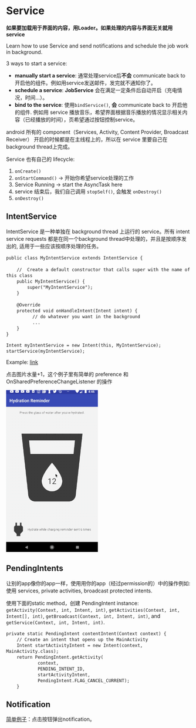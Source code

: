 # Service

**如果要加载用于界面的内容，用Loader。如果处理的内容与界面无关就用service**

Learn how to use Service and send notifications and schedule the job work in background.

3 ways to start a service:

* **manually start a service**: 通常处理service后**不会** communicate back to 开启他的组件。例如用service发送邮件，发完就不通知你了。
* **schedule a service**: **JobService** 会在满足一定条件后自动开启（充电情况，时间...）。 
* **bind to the service**: 使用`bindService()`, **会** communicate back to 开启他的组件. 例如用 service 播放音乐，希望界面根据音乐播放的情况显示相关内容（已经播放的时间），页希望通过按钮控制service。

android 所有的 component（Services, Activity, Content Provider, Broadcast Receiver） 开启的时候都是在主线程上的，所以在 service 里要自己在background thread上完成。

Service 也有自己的 lifecycle:

1. `onCreate()`
2. `onStartCommand()` -> 开始你希望service处理的工作
3. Service Running -> start the AsyncTask here
4. service 结束后，我们自己调用 `stopSelf()`, 会触发 `onDestroy()`
5. `onDestroy()`

## IntentService

IntentService 是一种单独在 background thread 上运行的 service。所有 intent service requests 都是在同一个background thread中处理的，并且是按顺序发出的, 适用于一些应该按顺序处理的任务。

```
public class MyIntentService extends IntentService {

    //  Create a default constructor that calls super with the name of this class
    public MyIntentService() {
        super("MyIntentService");
    }

    @Override
    protected void onHandleIntent(Intent intent) {
    	  // do whatever you want in the background
    	  ...
    }
}
```
```
Intent myIntentService = new Intent(this, MyIntentService);
startService(myIntentService);
```

Example: [link](https://github.com/ydxb7/Exercises_Java/tree/master/Lesson10-Hydration-Reminder) 

点击图片水量+1，这个例子里有简单的 preference 和 OnSharedPreferenceChangeListener 的操作

![](show_intentService.gif)

## PendingIntents
让别的app像你的app一样，使用用你的app（经过permission的）中的操作例如: 使用 services, private activities, broadcast protected intents.

使用下面的static method，创建 PendingIntent instance:
`getActivity(Context, int, Intent, int)`, `getActivities(Context, int, Intent[], int)`, `getBroadcast(Context, int, Intent, int)`, and `getService(Context, int, Intent, int)`.

```
private static PendingIntent contentIntent(Context context) {
    // Create an intent that opens up the MainActivity
    Intent startActivityIntent = new Intent(context, MainActivity.class);
    return PendingIntent.getActivity(
    		context, 
    		PENDING_INTENT_ID, 
			startActivityIntent, 
			PendingIntent.FLAG_CANCEL_CURRENT);
    }
```

## Notification

[简单例子](https://github.com/ydxb7/Exercises_Java/tree/master/Lesson10-Hydration-Reminder/T10.02-Exercise-CreateNotification)：点击按钮弹出notification。







